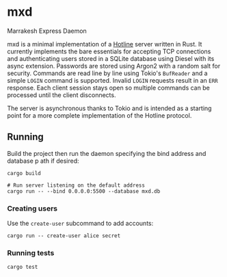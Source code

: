 # mxd
Marrakesh Express Daemon

mxd is a minimal implementation of a [Hotline](https://hotline.fandom.com/wiki/Virtual1%27s_Hotline_Server_Protocol_Guide) server written in Rust.
It currently implements the bare essentials for accepting TCP connections and
authenticating users stored in a SQLite database using Diesel with its async
extension. Passwords are stored using Argon2 with a random salt for security.
Commands are read line by line using Tokio's `BufReader` and a simple `LOGIN`
command is supported. Invalid `LOGIN` requests result in an `ERR` response.
Each client session stays open so multiple commands can be processed until the
client disconnects.

The server is asynchronous thanks to Tokio and is intended as a starting point
for a more complete implementation of the Hotline protocol.

## Running

Build the project then run the daemon specifying the bind address and database p
ath if desired:

```
cargo build

# Run server listening on the default address
cargo run -- --bind 0.0.0.0:5500 --database mxd.db
```

### Creating users

Use the `create-user` subcommand to add accounts:

```
cargo run -- create-user alice secret
```

### Running tests

```
cargo test
```

